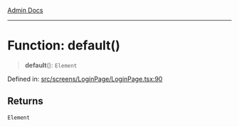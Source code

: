 [Admin Docs](/)

---

# Function: default()

> **default**(): `Element`

Defined in: [src/screens/LoginPage/LoginPage.tsx:90](https://github.com/PalisadoesFoundation/talawa-admin/blob/main/src/screens/LoginPage/LoginPage.tsx#L90)

## Returns

`Element`
